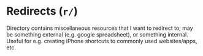 # Redirects (`r/`)

Directory contains miscellaneous resources that I want to redirect to; may be something external (e.g. google spreadsheet), or something internal. Useful for e.g. creating iPhone shortcuts to commonly used websites/apps, etc.
